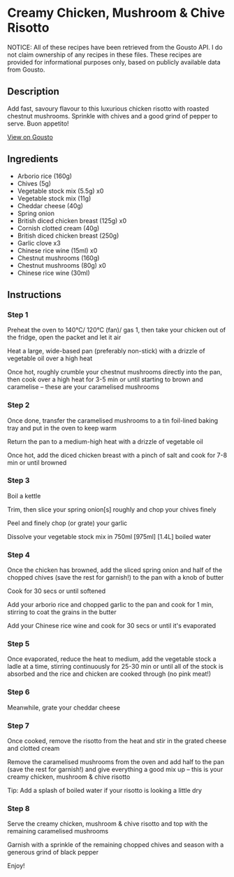 # Creamy Chicken, Mushroom & Chive Risotto 

NOTICE: All of these recipes have been retrieved from the Gousto API. I do not claim ownership of any recipes in these files. These recipes are provided for informational purposes only, based on publicly available data from Gousto.

## Description

Add fast, savoury flavour to this luxurious chicken risotto with roasted chestnut mushrooms. Sprinkle with chives and a good grind of pepper to serve. Buon appetito!

[View on Gousto](https://www.gousto.co.uk/recipes/cookbook/creamy-chicken-mushroom-chive-risotto)

## Ingredients

- Arborio rice (160g)
- Chives (5g)
- Vegetable stock mix (5.5g) x0
- Vegetable stock mix (11g)
- Cheddar cheese (40g)
- Spring onion
- British diced chicken breast (125g) x0
- Cornish clotted cream (40g)
- British diced chicken breast (250g)
- Garlic clove x3
- Chinese rice wine (15ml) x0
- Chestnut mushrooms (160g)
- Chestnut mushrooms (80g) x0
- Chinese rice wine (30ml)

## Instructions


### Step 1

Preheat the oven to 140°C/ 120°C (fan)/ gas 1, then take your chicken out of the fridge, open the packet and let it air

Heat a large, wide-based pan (preferably non-stick) with a drizzle of vegetable oil over a high heat

Once hot, roughly crumble your chestnut mushrooms directly into the pan, then cook over a high heat for 3-5 min or until starting to brown and caramelise – these are your caramelised mushrooms


### Step 2

Once done, transfer the caramelised mushrooms to a tin foil-lined baking tray and put in the oven to keep warm

Return the pan to a medium-high heat with a drizzle of vegetable oil

Once hot, add the diced chicken breast with a pinch of salt and cook for 7-8 min or until browned


### Step 3

Boil a kettle

Trim, then slice your spring onion[s] roughly and chop your chives finely

Peel and finely chop (or grate) your garlic

Dissolve your vegetable stock mix in 750ml <span class="text-purple">[975ml]</span> <span class="text-danger">[1.4L]</span> boiled water


### Step 4

Once the chicken has browned, add the sliced spring onion and half of the chopped chives (save the rest for garnish!) to the pan with a knob of butter

Cook for 30 secs or until softened

Add your arborio rice and chopped garlic to the pan and cook for 1 min, stirring to coat the grains in the butter

Add your Chinese rice wine and cook for 30 secs or until it's evaporated


### Step 5

Once evaporated, reduce the heat to medium, add the vegetable stock a ladle at a time, stirring continuously for 25-30 min or until all of the stock is absorbed and the rice and chicken are cooked through (no pink meat!)


### Step 6

Meanwhile, grate your cheddar cheese


### Step 7

Once cooked, remove the risotto from the heat and stir in the grated cheese and clotted cream

Remove the caramelised mushrooms from the oven and add half to the pan (save the rest for garnish!) and give everything a good mix up – this is your creamy chicken, mushroom & chive risotto

Tip: Add a splash of boiled water if your risotto is looking a little dry

### Step 8

Serve the creamy chicken, mushroom & chive risotto and top with the remaining caramelised mushrooms

Garnish with a sprinkle of the remaining chopped chives and season with a generous grind of black pepper

Enjoy!

